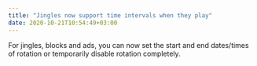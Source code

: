 ```yaml
---
title: "Jingles now support time intervals when they play"
date: 2020-10-21T10:54:49+03:00
---
```


For jingles, blocks and ads, you can now set the start and end dates/times of rotation or temporarily disable rotation completely.